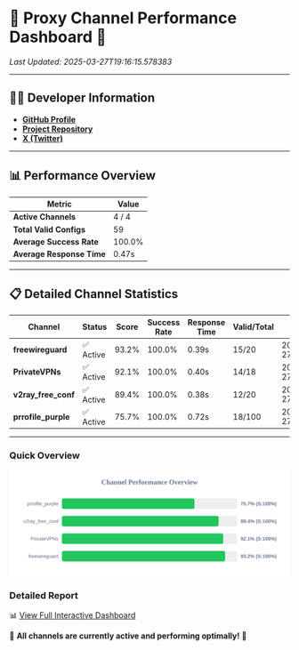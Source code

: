 # 🌟 Proxy Channel Performance Dashboard 🌟

_Last Updated: 2025-03-27T19:16:15.578383_

---

## 👩‍💻 Developer Information

- **[GitHub Profile](https://github.com/4n0nymou3)**  
- **[Project Repository](https://github.com/4n0nymou3/multi-proxy-config-fetcher)**  
- **[X (Twitter)](https://x.com/4n0nymou3)**  

---

## 📊 Performance Overview

| Metric                | Value       |
|-----------------------|-------------|
| **Active Channels**   | 4 / 4       |
| **Total Valid Configs** | 59          |
| **Average Success Rate** | 100.0%      |
| **Average Response Time** | 0.47s       |

---

## 📋 Detailed Channel Statistics

| Channel          | Status     | Score  | Success Rate | Response Time | Valid/Total | Last Success               |
|------------------|------------|--------|--------------|---------------|-------------|----------------------------|
| **freewireguard**  | ✅ Active  | 93.2%  | 100.0% | 0.39s         | 15/20       | 2025-03-27T19:16:15.576508 |
| **PrivateVPNs**  | ✅ Active  | 92.1%  | 100.0% | 0.40s         | 14/18       | 2025-03-27T19:16:15.163851 |
| **v2ray_free_conf**  | ✅ Active  | 89.4%  | 100.0% | 0.38s         | 12/20       | 2025-03-27T19:16:14.729862 |
| **prrofile_purple**  | ✅ Active  | 75.7%  | 100.0% | 0.72s         | 18/100       | 2025-03-27T19:16:14.310439 |

---

### Quick Overview
<div align="center">
  <a href="https://raw.githubusercontent.com/nullluser/NullRepo/refs/heads/main/assets/channel_stats_chart.svg">
    <img src="https://raw.githubusercontent.com/nullluser/NullRepo/refs/heads/main/assets/channel_stats_chart.svg" alt="Source Performance Statistics" width="800">
  </a>
</div>

### Detailed Report
📊 [View Full Interactive Dashboard](https://htmlpreview.github.io/?https://github.com/nullluser/NullRepo/blob/main/assets/performance_report.html)

🎉 **All channels are currently active and performing optimally!** 🎉

